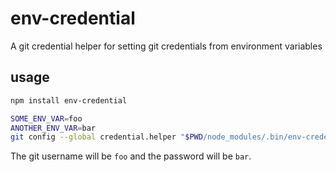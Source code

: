 # env-credential

A git credential helper for setting git credentials from environment variables

## usage
```bash
npm install env-credential
```

```bash
SOME_ENV_VAR=foo
ANOTHER_ENV_VAR=bar
git config --global credential.helper "$PWD/node_modules/.bin/env-credential --username=SOME_ENV_VAR --password=ANOTHER_ENV_VAR"
```

The git username will be `foo` and the password will be `bar`.
